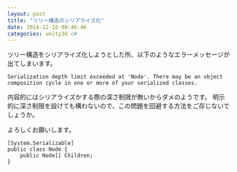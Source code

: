 ```yaml
---
layout: post
title: "ツリー構造のシリアライズ化"
date: 2014-12-18 08:46:46
categories: unity3d c#
---
```

<p>ツリー構造をシリアライズ化しようとした所、以下のようなエラーメッセージが出てしまいます。</p>

<pre><code>Serialization depth limit exceeded at 'Node'. There may be an object composition cycle in one or more of your serialized classes.
</code></pre>

<p>内容的にはシリアライズかする際の深さ制限が無いからダメのようです。
明示的に深さ制限を設けても構わないので、この問題を回避する方法をご存じないでしょうか。</p>

<p>よろしくお願いします。</p>

<pre><code>[System.Serializable]
public class Node {
    public Node[] Children;
}
</code></pre>
